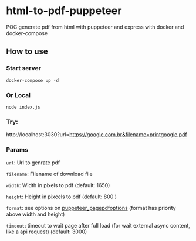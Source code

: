# html-to-pdf-puppeteer

POC generate pdf from html with puppeteer and express with docker and docker-compose

## How to use

### Start server

`docker-compose up -d`

### Or Local

`node index.js`

### Try:

http://localhost:3030?url=https://google.com.br&filename=printgoogle.pdf

### Params


`url`: Url to genrate pdf


`filename`: Filename of download file


`width`: Width in pixels to pdf (default: 1650)


`height`: Height in pixcels to pdf (default: 800 )


`format`: see options on [puppeteer_pagepdfoptions](https://github.com/puppeteer/puppeteer/blob/v10.2.0/docs/api.md#pagepdfoptions) (format has priority above width and height)


`timeout`: timeout to wait page after full load (for wait external async content, like a api request) (default: 3000)
